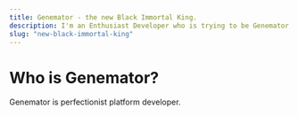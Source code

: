 ```yaml
---
title: Genemator - the new Black Immortal King.
description: I'm an Enthusiast Developer who is trying to be Genemator for a long time.
slug: "new-black-immortal-king"
---
```


# Who is Genemator?
Genemator is perfectionist platform developer. 